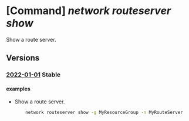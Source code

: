 # [Command] _network routeserver show_

Show a route server.

## Versions

### [2022-01-01](/Resources/mgmt-plane/L3N1YnNjcmlwdGlvbnMve30vcmVzb3VyY2Vncm91cHMve30vcHJvdmlkZXJzL21pY3Jvc29mdC5uZXR3b3JrL3ZpcnR1YWxodWJzL3t9/2022-01-01.xml) **Stable**

<!-- mgmt-plane /subscriptions/{}/resourcegroups/{}/providers/microsoft.network/virtualhubs/{} 2022-01-01 -->

#### examples

- Show a route server.
    ```bash
        network routeserver show -g MyResourceGroup -n MyRouteServer
    ```
